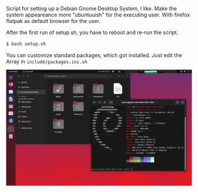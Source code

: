 Script for setting up a Debian Gnome Desktop System, I like. Make the system appeareance more "ubuntuuish" for the executing user. With firefox flatpak as default browser for the user.

After the first run of setup.sh, you have to reboot and re-run the script.

```bash
$ bash setup.sh
```

You can customize standard packages, which got installed. Just edit the Array in `include/packages.inc.sh`

![Ubuntuish Debian 12 Gnome Desktop](/screenshot/screenshot1.png "Ubuntuish Debian 12 Gnome Desktop")
